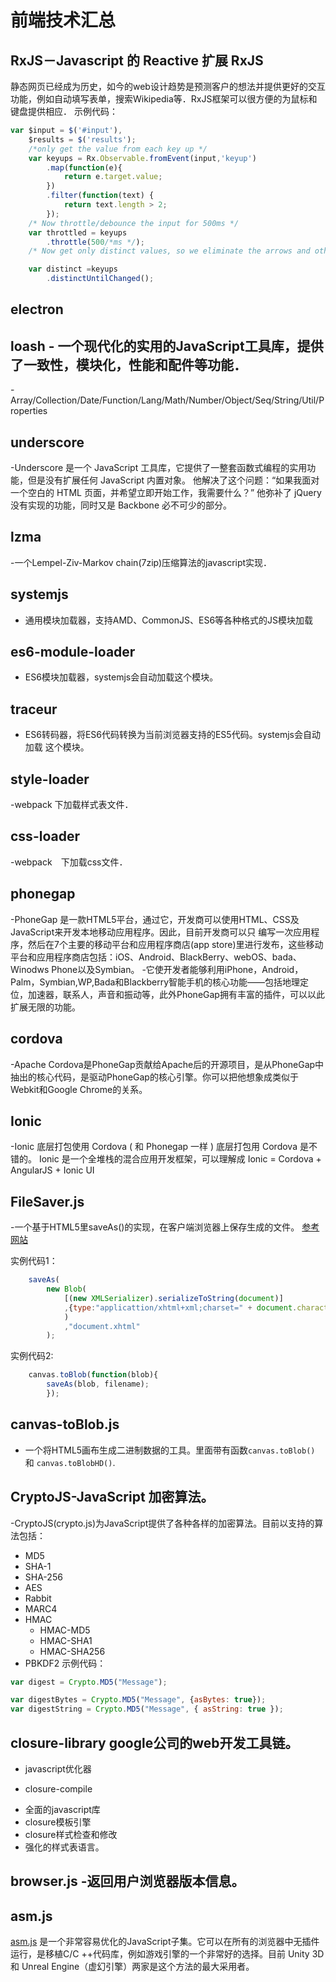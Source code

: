 # 前端技术汇总
## RxJS－Javascript 的 Reactive 扩展 RxJS
静态网页已经成为历史，如今的web设计趋势是预测客户的想法并提供更好的交互功能，例如自动填写表单，搜索Wikipedia等．RxJS框架可以很方便的为鼠标和键盘提供相应．
示例代码：
```javascript
var $input = $('#input'),
	$results = $('results');
	/*only get the value from each key up */
	var keyups = Rx.Observable.fromEvent(input,'keyup')
		.map(function(e){
			return e.target.value;
		})
		.filter(function(text) {
			return text.length > 2;
		});
	/* Now throttle/debounce the input for 500ms */
	var throttled = keyups
		.throttle(500/*ms */);
	/* Now get only distinct values, so we eliminate the arrows and other control characters */

	var distinct =keyups
		.distinctUntilChanged();
```
## electron
## loash - 一个现代化的实用的JavaScript工具库，提供了一致性，模块化，性能和配件等功能．
-Array/Collection/Date/Function/Lang/Math/Number/Object/Seq/String/Util/Properties
## underscore
-Underscore 是一个 JavaScript 工具库，它提供了一整套函数式编程的实用功能，但是没有扩展任何 JavaScript 内置对象。 他解决了这个问题：“如果我面对一个空白的 HTML 页面，并希望立即开始工作，我需要什么？” 他弥补了 jQuery 没有实现的功能，同时又是 Backbone 必不可少的部分。
## lzma
-一个Lempel-Ziv-Markov chain(7zip)压缩算法的javascript实现．
## systemjs
- 通用模块加载器，支持AMD、CommonJS、ES6等各种格式的JS模块加载
## es6-module-loader
- ES6模块加载器，systemjs会自动加载这个模块。
## traceur
- ES6转码器，将ES6代码转换为当前浏览器支持的ES5代码。systemjs会自动加载 这个模块。
## style-loader
-webpack 下加载样式表文件．
## css-loader
-webpack　下加载css文件．
## phonegap
-PhoneGap 是一款HTML5平台，通过它，开发商可以使用HTML、CSS及JavaScript来开发本地移动应用程序。因此，目前开发商可以只 编写一次应用程序，然后在7个主要的移动平台和应用程序商店(app store)里进行发布，这些移动平台和应用程序商店包括：iOS、Android、BlackBerry、webOS、bada、Winodws Phone以及Symbian。
-它使开发者能够利用iPhone，Android，Palm，Symbian,WP,Bada和Blackberry智能手机的核心功能——包括地理定位，加速器，联系人，声音和振动等，此外PhoneGap拥有丰富的插件，可以以此扩展无限的功能。
## cordova
-Apache Cordova是PhoneGap贡献给Apache后的开源项目，是从PhoneGap中抽出的核心代码，是驱动PhoneGap的核心引擎。你可以把他想象成类似于Webkit和Google Chrome的关系。
## Ionic
-Ionic 底层打包使用 Cordova ( 和 Phonegap 一样 ) 底层打包用 Cordova 是不错的。 Ionic 是一个全堆栈的混合应用开发框架，可以理解成 Ionic = Cordova + AngularJS + Ionic UI
## FileSaver.js
-一个基于HTML5里saveAs()的实现，在客户端浏览器上保存生成的文件。
 [参考网站](https://eligrey.com/)

实例代码1：
```javascript
	saveAs(
		new Blob(
			[(new XMLSerializer).serializeToString(document)]
			,{type:"applicattion/xhtml+xml;charset=" + document.characterSet}
			)
			,"document.xhtml"
		);
```
实例代码2:
```javascript
	canvas.toBlob(function(blob){
		saveAs(blob, filename);
		});
```
## canvas-toBlob.js
- 一个将HTML5画布生成二进制数据的工具。里面带有函数```canvas.toBlob()``` 和 ```canvas.toBlobHD()```.
## CryptoJS-JavaScript 加密算法。
-CryptoJS(crypto.js)为JavaScript提供了各种各样的加密算法。目前以支持的算法包括：
* MD5
* SHA-1
* SHA-256
* AES
* Rabbit
* MARC4
* HMAC
	- HMAC-MD5
	- HMAC-SHA1
	- HMAC-SHA256
* PBKDF2
示例代码：
```javascript
var digest = Crypto.MD5("Message");

var digestBytes = Crypto.MD5("Message", {asBytes: true});
var digestString = Crypto.MD5("Message", { asString: true });
```
## closure-library google公司的web开发工具链。
* javascript优化器
- closure-compile
* 全面的javascript库
* closure模板引擎
* closure样式检查和修改
* 强化的样式表语言。
## browser.js -返回用户浏览器版本信息。


## asm.js
[asm.js](http://asmjs.org/) 是一个非常容易优化的JavaScript子集。它可以在所有的浏览器中无插件运行，是移植C/C ++代码库，例如游戏引擎的一个非常好的选择。目前 Unity 3D 和 Unreal Engine（虚幻引擎）两家是这个方法的最大采用者。
